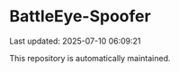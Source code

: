# BattleEye-Spoofer

Last updated: 2025-07-10 06:09:21

This repository is automatically maintained.
